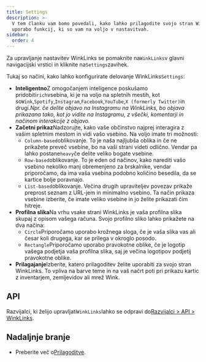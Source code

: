```yaml
---
title: Settings
description: >-
  V tem članku vam bomo povedali, kako lahko prilagodite svojo stran WinkLinks z
  uporabo funkcij, ki so vam na voljo v nastavitvah.
sidebar:
  order: 4
---
```

Za upravljanje nastavitev WinkLinks se pomaknite na`WinkLinks`v glavni navigacijski vrstici in kliknite na`Settings`zavihek.

Tukaj so načini, kako lahko konfigurirate delovanje WinkLinks`Settings`:

* **Inteligentno**Z omogočanjem inteligence poskušamo pridobiti`rich`vsebina, ki je na voljo na spletnih mestih, kot so`Wink`,`Spotify`,`Instagram`,`Facebook`,`YouTube`,`X (formerly Twitter)`in drugi.*Npr. če delite objavo na Instagramu na WinkLinks, bo objava prikazana tako, kot jo vidite na Instagramu, z všečki, komentarji in načinom interakcije z objavo.*
* **Začetni prikaz**Nadzorujte, kako vaše občinstvo najprej interagira z vašim spletnim mestom in vidi vašo vsebino. Na voljo imate tri možnosti:
  * `Column-based`oblikovanje. To je naša najljubša oblika in če ne prikažete preveč vsebine, bo na vaši strani videti odlično. Vendar pa lahko postane`heavy`če delite veliko bogate vsebine.
  * `Row-based`oblikovanje. To je eden od načinov, kako narediti vašo vsebino nekoliko manj obremenjeno za brskalnike, vendar priporočamo, da ima vaša vsebina podobno količino besedila, da se kartice bolje poravnajo.
  * `List-based`oblikovanje. Večina drugih upraviteljev povezav prikaže preprost seznam z URL-jem in minimalno vsebino. Ta način prikaza vsebine izberite, če imate veliko vsebine in jo želite prikazati čim hitreje.
* **Profilna slika**Na vrhu vsake strani WinkLinks je vaša profilna slika skupaj z opisom vašega računa. Svojo profilno sliko lahko prikažete na dva načina:
  * `Circle`Priporočamo uporabo krožnega sloga, če je vaša slika vas ali česar koli drugega, kar se prilega v okroglo posodo.
  * `Rectangle`Priporočamo uporabo pravokotne oblike, če je logotip vašega podjetja vaša profilna slika, saj je večina logotipov podjetij pravokotne oblike.
* **Prilagajanje**Izberite, katero prilagoditev želite uporabiti za svojo stran WinkLinks. To vpliva na barve teme in na vaš načrt poti pri prikazu kartic z inventarjem, zemljevidov ali mrež Wink.

## API

Razvijalci, ki želijo upravljati`WinkLinks`lahko se odpravi do[Razvijalci > API > WinkLinks](/developers/apis/#winklinks-api).

## Nadaljnje branje

* Preberite več o[Prilagoditve](/studio/customization).

